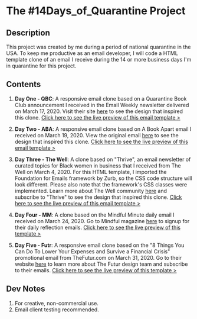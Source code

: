 # The #14Days_of_Quarantine Project

## Description
This project was created by me during a period of national quarantine in the USA. To keep me productive as an email developer, I will code a HTML template clone of an email I receive during the 14 or more business days I'm in quarantine for this project.

## Contents
1. **Day One - QBC**: A responsive email clone based on a Quarantine Book Club announcement I received in the Email Weekly newsletter delivered on March 17, 2020. Visit their site [here](https://www.quarantinebookclub.com) to see the design that inspired this clone. [Click here to see the live preview of this email template >](https://htmlpreview.github.io/?https://github.com/Wilson110/Email_Templates/blob/master/Clones/14Days_of_Quarantine/qbc_clone.html)

2. **Day Two - ABA**: A responsive email clone based on A Book Apart email I received on March 19, 2020. View the original email [here](https://www.getdrip.com/deliveries/w7p2ri1u4wita8ffl2tu) to see the design that inspired this clone. [Click here to see the live preview of this email template >](https://htmlpreview.github.io/?https://github.com/Wilson110/Email_Templates/blob/master/Clones/14Days_of_Quarantine/aba_clone.html)

3. **Day Three - The Well**: A clone based on "Thrive", an email newsletter of curated topics for Black women in business that I received from The Well on March 4, 2020. For this HTML template, I imported the Foundation for Emails framework by Zurb, so the CSS code structure will look different. Please also note that the framework's CSS classes were implemented. Learn more about The Well community [here](https://www.the-well-space.com) and subscribe to "Thrive" to see the design that inspired this clone. [Click here to see the live preview of this email template >](https://htmlpreview.github.io/?https://github.com/Wilson110/Email_Templates/blob/master/Clones/14Days_of_Quarantine/thewell_clone.html)

4. **Day Four - MM**: A clone based on the Mindful Minute daily email I received on March 24, 2020. Go to Mindful magazine [here](https://mindful.org) to signup for their daily reflection emails. [Click here to see the live preview of this template >](https://htmlpreview.github.io/?https://github.com/Wilson110/Email_Templates/blob/master/Clones/14Days_of_Quarantine/mm_clone.html)

5. **Day Five - Futr**: A responsive email clone based on the "8 Things You Can Do To Lower Your Expenses and Survive a Financial Crisis" promotional email from TheFutur.com on March 31, 2020. Go to their website [here](https://thefutur.com) to learn more about The Futur design team and subscribe to their emails. [Click here to see the live preview of this template >](https://htmlpreview.github.io/?https://github.com/Wilson110/Email_Templates/blob/master/Clones/14Days_of_Quarantine/futr_clone.html)

## Dev Notes
1. For creative, non-commercial use. 
2. Email client testing recommended.
